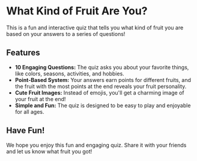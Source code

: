 # What Kind of Fruit Are You?

This is a fun and interactive quiz that tells you what kind of fruit you are based on your answers to a series of questions!

## Features

- **10 Engaging Questions:**  The quiz asks you about your favorite things, like colors, seasons, activities, and hobbies.
- **Point-Based System:** Your answers earn points for different fruits, and the fruit with the most points at the end reveals your fruit personality.
- **Cute Fruit Images:**  Instead of emojis, you'll get a charming image of your fruit at the end!
- **Simple and Fun:**  The quiz is designed to be easy to play and enjoyable for all ages.

## Have Fun!

We hope you enjoy this fun and engaging quiz. Share it with your friends and let us know what fruit you got!
